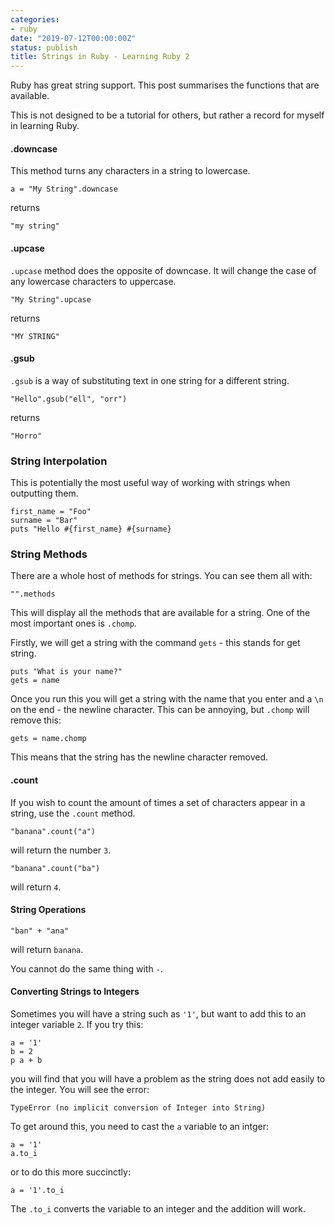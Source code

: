 ```yaml
---
categories:
- ruby
date: "2019-07-12T00:00:00Z"
status: publish
title: Strings in Ruby - Learning Ruby 2
---
```


Ruby has great string support. This post summarises the functions that are available.<!--more-->

This is not designed to be a tutorial for others, but rather a record for myself in learning Ruby. 


#### .downcase 

This method turns any characters in a string to lowercase. 

    a = "My String".downcase 
    
returns
    
    "my string"

#### .upcase

```.upcase``` method does the opposite of downcase. It will change the case of any lowercase characters to uppercase. 

    "My String".upcase
    
returns

    "MY STRING"
 

#### .gsub

```.gsub``` is a way of substituting text in one string for a different string. 

    "Hello".gsub("ell", "orr")
    
returns 

    "Horro"
    
    
### String Interpolation

This is potentially the most useful way of working with strings when outputting them. 

    first_name = "Foo"
    surname = "Bar"
    puts "Hello #{first_name} #{surname}
    
### String Methods 

There are a whole host of methods for strings. You can see them all with: 

    "".methods
   
This will display all the methods that are available for a string. One of the most important ones is ```.chomp```. 

Firstly, we will get a string with the command ```gets``` - this stands for get string. 

    puts "What is your name?" 
    gets = name
    
Once you run this you will get a string with the name that you enter and a ```\n``` on the end - the newline character. This can be annoying, but ```.chomp``` will remove this: 

    gets = name.chomp
   
This means that the string has the newline character removed. 

#### .count

If you wish to count the amount of times a set of characters appear in a string, use the ```.count``` method. 

    "banana".count("a")

will return the number ```3```. 

    "banana".count("ba") 

will return ```4```. 

#### String Operations

    "ban" + "ana" 

will return ```banana```. 


You cannot do the same thing with ```-```.

#### Converting Strings to Integers 

Sometimes you will have a string such as ```'1'```, but want to add this to an integer variable ```2```. If you try this: 

    a = '1'
    b = 2 
    p a + b 

you will find that you will have a problem as the string does not add easily to the integer. You will see the error: 

    TypeError (no implicit conversion of Integer into String)

To get around this, you need to cast the ```a``` variable to an intger: 

    a = '1'
    a.to_i

or to do this more succinctly:

    a = '1'.to_i


The ```.to_i``` converts the variable to an integer and the addition will work.


